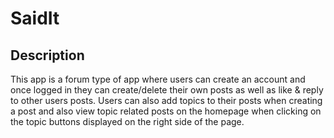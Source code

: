 # SaidIt

## Description

This app is a forum type of app where users can create an account and once logged in they can create/delete their own posts as well as like & reply to other users posts. Users can also add topics to their posts when creating a post and also view topic related posts on the homepage when clicking on the topic buttons displayed on the right side of the page.

